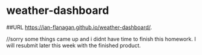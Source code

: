 # weather-dashboard


##URL
https://ian-flanagan.github.io/weather-dashboard/.

//sorry some things came up and i didnt have time to finish this homework. I will resubmit later this week with the finished product.